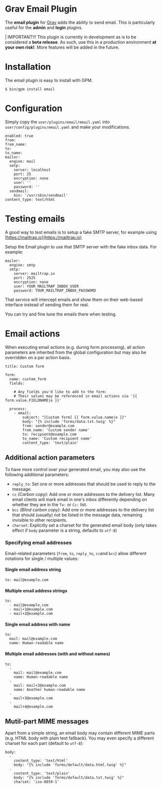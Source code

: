 # Grav Email Plugin

The **email plugin** for [Grav](http://github.com/getgrav/grav) adds the ability to send email. This is particularly useful for the **admin** and **login** plugins.

| IMPORTANT!!! This plugin is currently in development as is to be considered a **beta release**.  As such, use this in a production environment **at your own risk!**. More features will be added in the future.


# Installation

The email plugin is easy to install with GPM.

```
$ bin/gpm install email
```

# Configuration

Simply copy the `user/plugins/email/email.yaml` into `user/config/plugins/email.yaml` and make your modifications.

```
enabled: true
from:
from_name:
to:
to_name:
mailer:
  engine: mail
  smtp:
    server: localhost
    port: 25
    encryption: none
    user: ''
    password: ''
  sendmail:
    bin: '/usr/sbin/sendmail'
content_type: text/html
```

# Testing emails

A good way to test emails is to setup a fake SMTP server, for example using [https://mailtrap.io](https://mailtrap.io)

Setup the Email plugin to use that SMTP server with the fake inbox data. For example:

```
mailer:
  engine: smtp
  smtp:
    server: mailtrap.io
    port: 2525
    encryption: none
    user: YOUR_MAILTRAP_INBOX_USER
    password: YOUR_MAILTRAP_INBOX_PASSWORD
```

That service will intercept emails and show them on their web-based interface instead of sending them for real.

You can try and fine tune the emails there when testing.

# Email actions

When executing email actions (e.g. during form processing), all action parameters are inherited from the global configuration but may also be overridden on a per action basis.

```
title: Custom form

form:
  name: custom_form
  fields:

    # Any fields you'd like to add to the form:
    # Their values may be referenced in email actions via '{{ form.value.FIELDNAME|e }}'

  process:
    - email:
        subject: "[Custom form] {{ form.value.name|e }}"
        body: "{% include 'forms/data.txt.twig' %}"
        from: sender@example.com
        from_name: 'Custom sender name'
        to: recipient@example.com
        to_name: 'Custom recipient name'
        content_type: 'text/plain'
```

## Additional action parameters

To have more control over your generated email, you may also use the following additional parameters:

* ```reply_to```: Set one or more addresses that should be used to reply to the message.
* ```cc``` _(Carbon copy)_: Add one or more addresses to the delivery list. Many email clients will mark email in one's inbox differently depending on whether they are in the ```To:``` or ```Cc:``` list.
* ```bcc``` _(Blind carbon copy)_: Add one or more addresses to the delivery list that should (usually) not be listed in the message data, remaining invisible to other recipients.
* ```charset```: Explicitly set a charset for the generated email body (only takes effect if ```body``` parameter is a string, defaults to ```utf-8```)

### Specifying email addresses

Email-related parameters (```from```, ```to```, ```reply_to```, ```cc```and ```bcc```) allow different notations for single / multiple values:

#### Single email address string

```
to: mail@example.com
```

####  Multiple email address strings

```
to:
  - mail@example.com
  - mail+1@example.com
  - mail+2@example.com
```

#### Single email address with name

```
to:
  mail: mail@example.com
  name: Human-readable name
```

#### Multiple email addresses (with and without names)

```
to:
  -
    mail: mail@example.com
    name: Human-readable name
  -
    mail: mail+2@example.com
    name: Another human-readable name
  -
    mail+3@example.com
  -
    mail+4@example.com
```

## Mutil-part MIME messages

Apart from a simple string, an email body may contain different MIME parts (e.g. HTML body with plain text fallback). You may even specify a different charset for each part (default to ```utf-8```):

```
body:
  -
    content_type: 'text/html'
    body: "{% include 'forms/default/data.html.twig' %}"
  -
    content_type: 'text/plain'
    body: "{% include 'forms/default/data.txt.twig' %}"
    charset: 'iso-8859-1'
```
